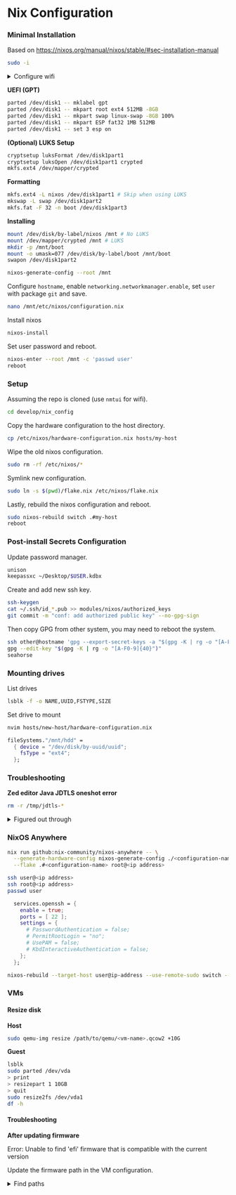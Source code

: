 # Nix Configuration

### Minimal Installation

Based on <https://nixos.org/manual/nixos/stable/#sec-installation-manual>

```sh
sudo -i
```

<details>
  <summary>Configure wifi</summary>

```sh
sudo systemctl start wpa_supplicant
```

```sh
wpa_cli
0
set_network 0 ssid "network"
OK
set_network 0 psk "password"
OK
enable_network 0
OK
quit
```

</details>

**UEFI (GPT)**

```sh
parted /dev/disk1 -- mklabel gpt
parted /dev/disk1 -- mkpart root ext4 512MB -8GB
parted /dev/disk1 -- mkpart swap linux-swap -8GB 100%
parted /dev/disk1 -- mkpart ESP fat32 1MB 512MB
parted /dev/disk1 -- set 3 esp on
```

**(Optional) LUKS Setup**

```sh
cryptsetup luksFormat /dev/disk1part1
cryptsetup luksOpen /dev/disk1part1 crypted
mkfs.ext4 /dev/mapper/crypted
```

**Formatting**

```sh
mkfs.ext4 -L nixos /dev/disk1part1 # Skip when using LUKS
mkswap -L swap /dev/disk1part2
mkfs.fat -F 32 -n boot /dev/disk1part3
```

**Installing**

```sh
mount /dev/disk/by-label/nixos /mnt # No LUKS
mount /dev/mapper/crypted /mnt # LUKS
mkdir -p /mnt/boot
mount -o umask=077 /dev/disk/by-label/boot /mnt/boot
swapon /dev/disk1part2
```

```sh
nixos-generate-config --root /mnt
```

Configure `hostname`, enable `networking.networkmanager.enable`, set `user` with package `git` and save.

```sh
nano /mnt/etc/nixos/configuration.nix
```

Install nixos

```sh
nixos-install
```

Set user password and reboot.

```sh
nixos-enter --root /mnt -c 'passwd user'
reboot
```

### Setup

Assuming the repo is cloned (use `nmtui` for wifi).

```sh
cd develop/nix_config
```

Copy the hardware configuration to the host directory.

```sh
cp /etc/nixos/hardware-configuration.nix hosts/my-host
```

Wipe the old nixos configuration.

```sh
sudo rm -rf /etc/nixos/*
```

Symlink new configuration.

```sh
sudo ln -s $(pwd)/flake.nix /etc/nixos/flake.nix
```

Lastly, rebuild the nixos configuration and reboot.

```sh
sudo nixos-rebuild switch .#my-host
reboot
```

### Post-install Secrets Configuration

Update password manager.

```sh
unison
keepassxc ~/Desktop/$USER.kdbx
```

Create and add new ssh key.

```sh
ssh-keygen
cat ~/.ssh/id_*.pub >> modules/nixos/authorized_keys
git commit -m "conf: add authorized public key" --no-gpg-sign
```

Then copy GPG from other system, you may need to reboot the system.

```sh
ssh other@hostname 'gpg --export-secret-keys -a "$(gpg -K | rg -o "[A-F0-9]{40}")"' | gpg --import
gpg --edit-key "$(gpg -K | rg -o "[A-F0-9]{40}")"
seahorse
```

### Mounting drives

<!-- TODO: consider disko configs?? -->

List drives

```sh
lsblk -f -o NAME,UUID,FSTYPE,SIZE
```

Set drive to mount

```sh
nvim hosts/new-host/hardware-configuration.nix
```

```nix
fileSystems."/mnt/hdd" =
  { device = "/dev/disk/by-uuid/uuid";
    fsType = "ext4";
  };
```

### Troubleshooting

**Zed editor Java JDTLS oneshot error**

```sh
rm -r /tmp/jdtls-*
```

<details>
  <summary>Figured out through</summary>

```sh
strace -f -o trace.log zeditor --foreground .
cat trace.log | rg jdtls
```

</details>

### NixOS Anywhere

```sh
nix run github:nix-community/nixos-anywhere -- \
  --generate-hardware-config nixos-generate-config ./<configuration-name>/hardware-configuration.nix --no-substitute-on-destination \
  --flake .#<configuration-name> root@<ip address>
```

```sh
ssh user@<ip address>
ssh root@<ip address>
passwd user
```

```nix
  services.openssh = {
    enable = true;
    ports = [ 22 ];
    settings = {
      # PasswordAuthentication = false;
      # PermitRootLogin = "no";
      # UsePAM = false;
      # KbdInteractiveAuthentication = false;
    };
  };
```

```sh
nixos-rebuild --target-host user@ip-address --use-remote-sudo switch --flake .#<configuration-name>
```

### VMs

#### Resize disk

**Host**

```sh
sudo qemu-img resize /path/to/qemu/<vm-name>.qcow2 +10G
```

**Guest**

```sh
lsblk
sudo parted /dev/vda
> print
> resizepart 1 10GB
> quit
sudo resize2fs /dev/vda1
df -h
```

#### Troubleshooting

**After updating firmware**

Error: Unable to find 'efi' firmware that is compatible with the current version

Update the firmware path in the VM configuration.

<details>
  <summary>Find paths</summary>

```sh
fd secure-code /nix/store/
/nix/store/ddf1vssb23g4jbdivhfgwi0iaimpz7my-qemu-9.1.3/share/qemu/edk2-x86_64-secure-code.fd
/nix/store/ddf1vssb23g4jbdivhfgwi0iaimpz7my-qemu-9.1.3/share/qemu/edk2-i386-secure-code.fd
/nix/store/sq4s9m7n5nj6asjddbbr46wnxp42sxrg-qemu-9.1.2/share/qemu/edk2-x86_64-secure-code.fd
/nix/store/sq4s9m7n5nj6asjddbbr46wnxp42sxrg-qemu-9.1.2/share/qemu/edk2-i386-secure-code.fd
fd vars.fd /nix/store
/nix/store/ddf1vssb23g4jbdivhfgwi0iaimpz7my-qemu-9.1.3/share/qemu/edk2-arm-vars.fd
/nix/store/ddf1vssb23g4jbdivhfgwi0iaimpz7my-qemu-9.1.3/share/qemu/edk2-riscv-vars.fd
/nix/store/ddf1vssb23g4jbdivhfgwi0iaimpz7my-qemu-9.1.3/share/qemu/edk2-i386-vars.fd
/nix/store/sq4s9m7n5nj6asjddbbr46wnxp42sxrg-qemu-9.1.2/share/qemu/edk2-arm-vars.fd
/nix/store/sq4s9m7n5nj6asjddbbr46wnxp42sxrg-qemu-9.1.2/share/qemu/edk2-riscv-vars.fd
/nix/store/sq4s9m7n5nj6asjddbbr46wnxp42sxrg-qemu-9.1.2/share/qemu/edk2-i386-vars.fd
```

</details>
